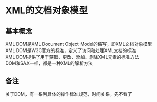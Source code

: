 # XML的文档对象模型

## 基本概念
XML DOM是XML Document Object Model的缩写，即XML文档对象模型  
XML DOM是W3C官方的标准，定义了访问和处理XML文档的标准  
XML DOM提供了用于获取、更改、添加、删除XML元素的标准方法  
DOM和SAX一样，都是一种XML的解析方法  


## 备注
关于DOM，有一系列具体的操作标准规范，时间关系，先不看了